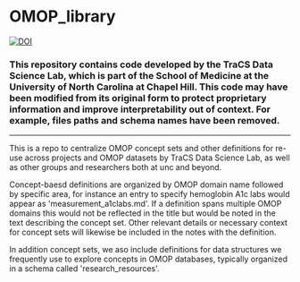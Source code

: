 # OMOP_library  

[![DOI](https://zenodo.org/badge/982776823.svg)](https://doi.org/10.5281/zenodo.17259815)

### This repository contains code developed by the TraCS Data Science Lab, which is part of the School of Medicine at the University of North Carolina at Chapel Hill. This code may have been modified from its original form to protect proprietary information and improve interpretability out of context. For example, files paths and schema names have been removed.
---
This is a repo to centralize OMOP concept sets and other definitions for re-use across projects and OMOP datasets by TraCS Data Science Lab, as well as other groups and researchers both at unc and beyond.  

Concept-baesd definitions are organized by OMOP domain name followed by specific area, for instance an entry to specify hemoglobin A1c labs would appear as 'measurement_a1clabs.md'. If a definition spans multiple OMOP domains this would not be reflected in the title but would be noted in the text describing the concept set.  Other relevant details or necessary context for concept sets will likewise be included in the notes with the definition.  

In addition concept sets, we aso include definitions for data structures we frequently use to explore concepts in OMOP databases, typically organized in a schema called 'research_resources'.
